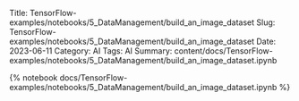 Title: TensorFlow-examples/notebooks/5_DataManagement/build_an_image_dataset
Slug: TensorFlow-examples/notebooks/5_DataManagement/build_an_image_dataset
Date: 2023-06-11
Category: AI
Tags: AI
Summary: content/docs/TensorFlow-examples/notebooks/5_DataManagement/build_an_image_dataset.ipynb

{% notebook docs/TensorFlow-examples/notebooks/5_DataManagement/build_an_image_dataset.ipynb %}